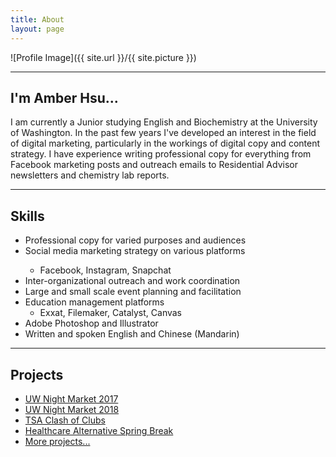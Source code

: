 ```yaml
---
title: About
layout: page
---
```

![Profile Image]({{ site.url }}/{{ site.picture }})

---
<h2>I'm Amber Hsu...</h2>

<p>I am currently a Junior studying English and Biochemistry at the University of Washington. In the past few years I've developed an interest in the field of digital marketing, particularly in the workings of digital copy and content strategy. I have experience writing professional copy for everything from Facebook marketing posts and outreach emails to Residential Advisor newsletters and chemistry lab reports.</p>

---
<h2>Skills</h2>

<ul class="skill-list">
	<li>Professional copy for varied purposes and audiences</li>
	<li>Social media marketing strategy on various platforms</li>
	<ul>
	<li>Facebook, Instagram, Snapchat</li>
	</ul>
	<li>Inter-organizational outreach and work coordination</li>
	<li>Large and small scale event planning and facilitation</li>
	<li>Education management platforms
	<ul>
	<li>Exxat, Filemaker, Catalyst, Canvas</li>
	</ul>
	<li>Adobe Photoshop and Illustrator</li>
	<li>Written and spoken English and Chinese (Mandarin)</li>
	</ul class="skill-list">

---
<h2>Projects</h2>

<ul>
	<li><a href="https://amberhsuu.github.io/UW-Night-Market-2017/">UW Night Market 2017</a></li>
	<li><a href="https://amberhsuu.github.io/UW-Night-Market-2018/">UW Night Market 2018</a></li>
	<li><a href="https://amberhsuu.github.io/TSA-Clash-of-Clubs/">TSA Clash of Clubs</a></li>
	<li><a href="https://amberhsuu.github.io/HCASB/">Healthcare Alternative Spring Break</a></li>
	<li><a href="https://amberhsuu.github.io/projects/">More projects...</a></li>
</ul>

